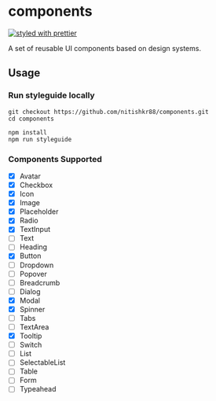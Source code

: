# components

[![styled with prettier](https://img.shields.io/badge/styled_with-prettier-ff69b4.svg)](https://github.com/prettier/prettier)

A set of reusable UI components based on design systems.

## Usage

### Run styleguide locally

```
git checkout https://github.com/nitishkr88/components.git
cd components

npm install
npm run styleguide
```

### Components Supported

- [x] Avatar
- [x] Checkbox
- [x] Icon
- [x] Image
- [x] Placeholder
- [x] Radio
- [x] TextInput
- [ ] Text
- [ ] Heading
- [x] Button
- [ ] Dropdown
- [ ] Popover
- [ ] Breadcrumb
- [ ] Dialog
- [x] Modal
- [x] Spinner
- [ ] Tabs
- [ ] TextArea
- [x] Tooltip
- [ ] Switch
- [ ] List
- [ ] SelectableList
- [ ] Table
- [ ] Form
- [ ] Typeahead
